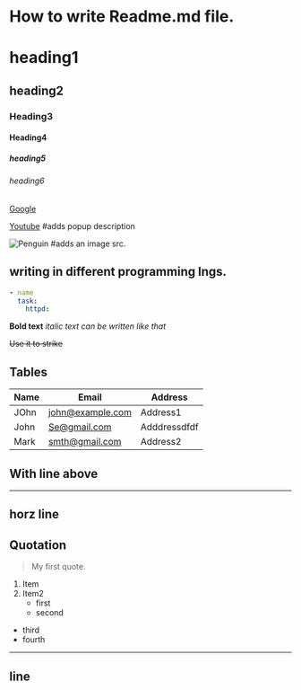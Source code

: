 How to write Readme.md file.
===========================
# heading1 
## heading2
### Heading3
#### Heading4
##### heading5
###### heading6

[Google](google.com)

[Youtube](https://www.youtube.com "Youtube Home")  #adds popup description

![Penguin](https://www.google.com/url?sa=i&url=https%3A%2F%2Fru.m.wikipedia.org%2Fwiki%2F%25D0%25A4%25D0%25B0%25D0%25B9%25D0%25BB%3AEmperor_Penguin_Manchot_empereur.jpg&psig=AOvVaw0pu-SIbS91N5-8oGAEf5cJ&ust=1638350138169000&source=images&cd=vfe&ved=0CAsQjRxqFwoTCMiw0pjgv_QCFQAAAAAdAAAAABAD) #adds an image src.


## writing in different programming lngs.
```Yaml
- name
  task: 
    httpd: 
```


**Bold text**
_italic text can be written like that_

~~Use it to strike~~

## Tables
|Name|Email|Address|  
|----|-----|-------|   
|JOhn|john@example.com|Address1|
|John|Se@gmail.com|Adddressdfdf|
|Mark|smth@gmail.com|Address2|

## With line above
***
horz line
---

## Quotation
>My first quote.

1. Item
2. Item2
   * first
   * second
* third
* fourth

***
line
---
